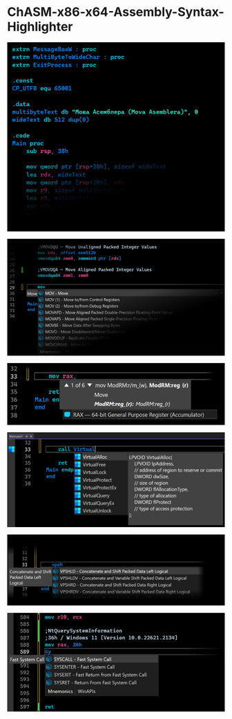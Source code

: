 # ChASM-x86-x64-Assembly-Syntax-Highlighter

![](001.png)

![](002.png)

![](003.png)

![](004.png)

![](005.png)

![](006.png)